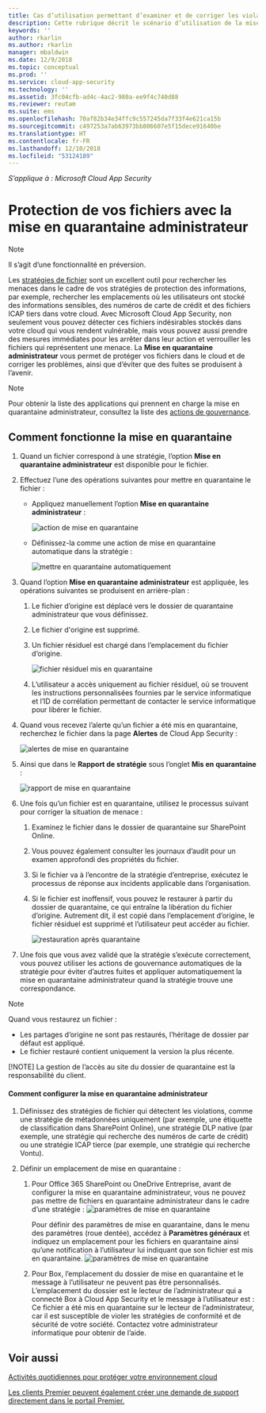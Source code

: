 ```yaml
---
title: Cas d’utilisation permettant d’examiner et de corriger les violations de fichier à l’aide de la mise en quarantaine administrateur | Microsoft Docs
description: Cette rubrique décrit le scénario d’utilisation de la mise en quarantaine administrateur pour contrôler les violations de données.
keywords: ''
author: rkarlin
ms.author: rkarlin
manager: mbaldwin
ms.date: 12/9/2018
ms.topic: conceptual
ms.prod: ''
ms.service: cloud-app-security
ms.technology: ''
ms.assetid: 3fc04cfb-ad4c-4ac2-980a-ee9f4c740d88
ms.reviewer: reutam
ms.suite: ems
ms.openlocfilehash: 70af82b34e34ffc9c557245da7f33f4e621ca15b
ms.sourcegitcommit: c497253a7ab63973bb806607e5f15dece91640be
ms.translationtype: HT
ms.contentlocale: fr-FR
ms.lasthandoff: 12/10/2018
ms.locfileid: "53124189"
---
```

*S’applique à : Microsoft Cloud App Security*


# <a name="protecting-your-files-with-admin-quarantine"></a>Protection de vos fichiers avec la mise en quarantaine administrateur

> [!NOTE]
> Il s’agit d’une fonctionnalité en préversion.

Les [stratégies de fichier](data-protection-policies.md) sont un excellent outil pour rechercher les menaces dans le cadre de vos stratégies de protection des informations, par exemple, rechercher les emplacements où les utilisateurs ont stocké des informations sensibles, des numéros de carte de crédit et des fichiers ICAP tiers dans votre cloud. Avec Microsoft Cloud App Security, non seulement vous pouvez détecter ces fichiers indésirables stockés dans votre cloud qui vous rendent vulnérable, mais vous pouvez aussi prendre des mesures immédiates pour les arrêter dans leur action et verrouiller les fichiers qui représentent une menace. La **Mise en quarantaine administrateur** vous permet de protéger vos fichiers dans le cloud et de corriger les problèmes, ainsi que d’éviter que des fuites se produisent à l’avenir. 

>[!NOTE] 
> Pour obtenir la liste des applications qui prennent en charge la mise en quarantaine administrateur, consultez la liste des [actions de gouvernance](governance-actions.md).
 
## <a name="how-quarantine-works"></a>Comment fonctionne la mise en quarantaine 

1. Quand un fichier correspond à une stratégie, l’option **Mise en quarantaine administrateur** est disponible pour le fichier.

2. Effectuez l’une des opérations suivantes pour mettre en quarantaine le fichier :
   - Appliquez manuellement l’option **Mise en quarantaine administrateur** :
     
     ![action de mise en quarantaine](./media/quarantine-action.png)

   - Définissez-la comme une action de mise en quarantaine automatique dans la stratégie : 

     ![mettre en quarantaine automatiquement](./media/quarantine-automated.png)

3. Quand l’option **Mise en quarantaine administrateur** est appliquée, les opérations suivantes se produisent en arrière-plan :

   1. Le fichier d’origine est déplacé vers le dossier de quarantaine administrateur que vous définissez.
   2. Le fichier d'origine est supprimé.
   3. Un fichier résiduel est chargé dans l’emplacement du fichier d’origine.
      
      ![fichier résiduel mis en quarantaine](./media/quarantine-tombstone.png)
      
   4. L’utilisateur a accès uniquement au fichier résiduel, où se trouvent les instructions personnalisées fournies par le service informatique et l’ID de corrélation permettant de contacter le service informatique pour libérer le fichier.

4. Quand vous recevez l’alerte qu’un fichier a été mis en quarantaine, recherchez le fichier dans la page **Alertes** de Cloud App Security :
   
   ![alertes de mise en quarantaine](./media/quarantine-alerts.png)
   
5. Ainsi que dans le **Rapport de stratégie** sous l’onglet **Mis en quarantaine** :
   
   ![rapport de mise en quarantaine](./media/quarantine-report.png)
    
6. Une fois qu’un fichier est en quarantaine, utilisez le processus suivant pour corriger la situation de menace :
    
    1. Examinez le fichier dans le dossier de quarantaine sur SharePoint Online.
    2. Vous pouvez également consulter les journaux d’audit pour un examen approfondi des propriétés du fichier.
    3. Si le fichier va à l’encontre de la stratégie d’entreprise, exécutez le processus de réponse aux incidents applicable dans l’organisation.
    4. Si le fichier est inoffensif, vous pouvez le restaurer à partir du dossier de quarantaine, ce qui entraîne la libération du fichier d’origine. Autrement dit, il est copié dans l’emplacement d’origine, le fichier résiduel est supprimé et l’utilisateur peut accéder au fichier.
       
       ![restauration après quarantaine](./media/quarantine-restore.png)
       
7. Une fois que vous avez validé que la stratégie s’exécute correctement, vous pouvez utiliser les actions de gouvernance automatiques de la stratégie pour éviter d’autres fuites et appliquer automatiquement la mise en quarantaine administrateur quand la stratégie trouve une correspondance.

> [!NOTE]
> Quand vous restaurez un fichier :
> - Les partages d’origine ne sont pas restaurés, l’héritage de dossier par défaut est appliqué.
> - Le fichier restauré contient uniquement la version la plus récente.
> 
> 
> [!NOTE]
> La gestion de l’accès au site du dossier de quarantaine est la responsabilité du client.

#### <a name="how-to-set-up-admin-quarantine"></a>Comment configurer la mise en quarantaine administrateur

1. Définissez des stratégies de fichier qui détectent les violations, comme une stratégie de métadonnées uniquement (par exemple, une étiquette de classification dans SharePoint Online), une stratégie DLP native (par exemple, une stratégie qui recherche des numéros de carte de crédit) ou une stratégie ICAP tierce (par exemple, une stratégie qui recherche Vontu).

2. Définir un emplacement de mise en quarantaine :
   1. Pour Office 365 SharePoint ou OneDrive Entreprise, avant de configurer la mise en quarantaine administrateur, vous ne pouvez pas mettre de fichiers en quarantaine administrateur dans le cadre d’une stratégie : ![paramètres de mise en quarantaine](./media/quarantine-warning.png)

      Pour définir des paramètres de mise en quarantaine, dans le menu des paramètres (roue dentée), accédez à **Paramètres généraux** et indiquez un emplacement pour les fichiers en quarantaine ainsi qu’une notification à l’utilisateur lui indiquant que son fichier est mis en quarantaine. 
      ![paramètres de mise en quarantaine](./media/quarantine-settings.png)

   2. Pour Box, l’emplacement du dossier de mise en quarantaine et le message à l’utilisateur ne peuvent pas être personnalisés. L’emplacement du dossier est le lecteur de l’administrateur qui a connecté Box à Cloud App Security et le message à l’utilisateur est : Ce fichier a été mis en quarantaine sur le lecteur de l’administrateur, car il est susceptible de violer les stratégies de conformité et de sécurité de votre société. Contactez votre administrateur informatique pour obtenir de l’aide.



## <a name="see-also"></a>Voir aussi  
[Activités quotidiennes pour protéger votre environnement cloud](daily-activities-to-protect-your-cloud-environment.md)   

[Les clients Premier peuvent également créer une demande de support directement dans le portail Premier.](https://premier.microsoft.com/)  
  
  
